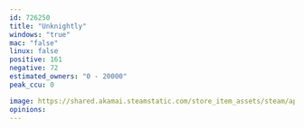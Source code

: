 ```yaml
---
id: 726250
title: "Unknightly"
windows: "true"
mac: "false"
linux: false
positive: 161
negative: 72
estimated_owners: "0 - 20000"
peak_ccu: 0

image: https://shared.akamai.steamstatic.com/store_item_assets/steam/apps/726250/header.jpg?t=1603807702
opinions:
---
```


